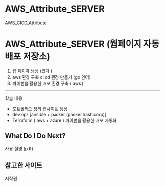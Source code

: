 # AWS_Attribute_SERVER
AWS_CICD_Attribute


AWS_Attribute_SERVER (웝페이지 자동 배포 저장소)
==================================================

1. 웹 페이지 생성 (있다 ) 
2. aws 환경 구축 ci cd 환경 만들기 (go 언어)  
3. 파이썬을 활용한 배포 환경 구축 ( aws )
-----------
학습 내용
* 포트폴리오 정리 웹사이트 생성
* dev ops [ansible + packer (packer hashicorp)]
* Terraform ( aws + azure ) 파이썬을 활용한 배포 자동화

What Do I Do Next?
------------------
사용 설명 (pdf)

참고한 사이트
------------------

저작권
